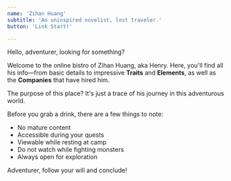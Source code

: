 ```yaml
---
name: 'Zihan Huang'
subtitle: 'An uninspired novelist, lost traveler.'
button: 'Link Start!'

---
```


Hello, adventurer, looking for something?

Welcome to the online bistro of Zihan Huang, aka Henry. Here, you'll find all his info—from basic details to impressive **Traits** and **Elements**, as well as the **Companies** that have hired him. 

The purpose of this place? It's just a trace of his journey in this adventurous world.

Before you grab a drink, there are a few things to note:

* No mature content
* Accessible during your quests
* Viewable while resting at camp
* Do not watch while fighting monsters
* Always open for exploration
  
Adventurer, follow your will and conclude!
